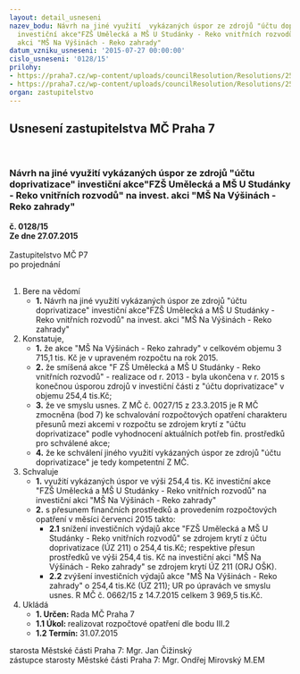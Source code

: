 ```yaml
---
layout: detail_usneseni
nazev_bodu: Návrh na jiné využití  vykázaných úspor ze zdrojů "účtu doprivatizace"
  investiční akce"FZŠ Umělecká a MŠ U Studánky - Reko vnitřních rozvodů" na invest.
  akci "MŠ Na Výšinách - Reko zahrady"
datum_vzniku_usneseni: '2015-07-27 00:00:00'
cislo_usneseni: '0128/15'
prilohy:
- https://praha7.cz/wp-content/uploads/councilResolution/Resolutions/25467/6-15-p%c5%99.1_d%c5%afvodov%c3%a1_zpr%c3%a1va.doc
- https://praha7.cz/wp-content/uploads/councilResolution/Resolutions/25467/6-15-p%c5%99.2_usnesen%c3%ad_0703_rm%c4%8d.doc
organ: zastupitelstvo
---
```

<div id="ucUsn_pList" class="usn">
	<span><h2>Usnesení zastupitelstva MČ Praha 7 </h2>
<br></span><div class="standBody">
<span><h3>Návrh na jiné využití  vykázaných úspor ze zdrojů "účtu doprivatizace" investiční akce"FZŠ Umělecká a MŠ U Studánky - Reko vnitřních rozvodů" na invest. akci "MŠ Na Výšinách - Reko zahrady"</h3></span><div class="center">
		<strong>č. 0128/15</strong><br>
	</div>
<div class="center">
		<strong>Ze dne 27.07.2015</strong><br><br>
	</div>Zastupitelstvo MČ P7<br> po projednání<br><br><ol>
<li>Bere na vědomí<ul><li>
<strong>1.</strong> Návrh na jiné využití  vykázaných úspor ze zdrojů "účtu doprivatizace" investiční akce"FZŠ Umělecká a MŠ U Studánky - Reko vnitřních rozvodů" na invest. akci "MŠ Na Výšinách - Reko zahrady"</li></ul>
</li>
<li>Konstatuje,<ul>
<li>
<strong>1.</strong> že akce  "MŠ Na Výšinách  - Reko zahrady" v celkovém objemu 3 715,1 tis. Kč je v upraveném rozpočtu na rok 2015.</li>
<li>
<strong>2.</strong> že smíšená akce "F ZŠ Umělecká a MŠ U Studánky - Reko vnitřních rozvodů" - realizace od r. 2013 - byla ukončena v r. 2015 s konečnou úsporou zdrojů v investiční části z "účtu doprivatizace" v objemu 254,4 tis.Kč;</li>
<li>
<strong>3.</strong> že ve smyslu usnes. Z MČ č. 0027/15 z 23.3.2015 je R MČ zmocněna (bod 7) ke schvalování rozpočtových opatření charakteru přesunů mezi akcemi v rozpočtu se zdrojem krytí z "účtu doprivatizace"  podle vyhodnocení aktuálních potřeb  fin. prostředků pro schválené akce; </li>
<li>
<strong>4.</strong> že ke schválení jiného využití vykázaných úspor ze zdrojů "účtu doprivatizace" je tedy kompetentní Z MČ. </li>
</ul>
</li>
<li>Schvaluje<ul>
<li>
<strong>1.</strong> využití vykázaných úspor  ve výši 254,4 tis. Kč  investiční akce "FZŠ Umělecká a MŠ U Studánky - Reko vnitřních rozvodů" na investiční akci "MŠ Na Výšinách  - Reko zahrady"</li>
<li>
<strong>2.</strong> s přesunem finančních prostředků a provedením rozpočtových opatření v měsíci červenci 2015 takto:<ul>
<li>
<strong>2.1</strong> snížení investičních  výdajů akce "FZŠ Umělecká a MŠ U Studánky - Reko vnitřních rozvodů" se zdrojem krytí z účtu doprivatizace (ÚZ 211) o 254,4 tis.Kč; respektive přesun prostředků ve výši 254,4 tis. Kč na investiční akci "MŠ Na Výšinách  - Reko zahrady" se zdrojem krytí ÚZ 211 (ORJ OŠK).</li>
<li>
<strong>2.2</strong> zvýšení investičních výdajů akce "MŠ Na Výšinách - Reko zahrady" o 254,4 tis.Kč (ÚZ 211); UR po úpravách ve smyslu usnes. R MČ č. 0662/15 z 14.7.2015 celkem 3 969,5 tis.Kč.</li>
</ul>
</li>
</ul>
</li>
<li>Ukládá<ul>
<li>
<strong>1. Určen: </strong>Rada MČ Praha 7</li>
<li>
<strong>1.1 Úkol: </strong>realizovat rozpočtové opatření dle bodu III.2</li>
<li>
<strong>1.2 Termín: </strong>31.07.2015</li>
</ul>
</li>
</ol>starosta Městské části Praha 7: Mgr. Jan Čižinský<br>zástupce starosty Městské části Praha 7: Mgr. Ondřej Mirovský M.EM
</div>
</div>